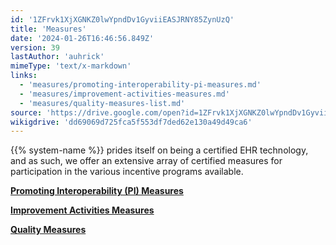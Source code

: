 ```yaml
---
id: '1ZFrvk1XjXGNKZ0lwYpndDv1GyviiEASJRNY85ZynUzQ'
title: 'Measures'
date: '2024-01-26T16:46:56.849Z'
version: 39
lastAuthor: 'auhrick'
mimeType: 'text/x-markdown'
links:
  - 'measures/promoting-interoperability-pi-measures.md'
  - 'measures/improvement-activities-measures.md'
  - 'measures/quality-measures-list.md'
source: 'https://drive.google.com/open?id=1ZFrvk1XjXGNKZ0lwYpndDv1GyviiEASJRNY85ZynUzQ'
wikigdrive: 'dd69069d725fca5f553df7ded62e130a49d49ca6'
---
```

{{% system-name %}} prides itself on being a certified EHR technology, and as such, we offer an extensive array of certified measures for participation in the various incentive programs available.

[**Promoting Interoperability (PI) Measures**](measures/promoting-interoperability-pi-measures.md)

[**Improvement Activities Measures**](measures/improvement-activities-measures.md)

[**Quality Measures**](measures/quality-measures-list.md)
